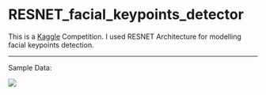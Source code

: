 # RESNET_facial_keypoints_detector

This is a [Kaggle](https://www.kaggle.com/c/facial-keypoints-detection) Competition. 
I used RESNET Architecture for modelling facial keypoints detection. 

---


Sample Data:

![](https://encrypted-tbn0.gstatic.com/images?q=tbn:ANd9GcQgLSNq9GC9zyfZ8EMdUaQ1IN6CR7TAgctbYB2NUNwWmIZRKgjT)


